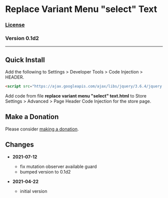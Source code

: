 # Replace Variant Menu "select" Text

### [License][99]

### Version 0.1d2

---

## Quick Install

Add the following to Settings > Developer Tools > Code Injection > HEADER.

```html
<script src="https://ajax.googleapis.com/ajax/libs/jquery/3.6.4/jquery.min.js"></script>
```

Add code from file **replace variant menu "select" text.html** to
Store Settings > Advanced > Page Header Code Injection for the store page.

## Make a Donation

Please consider [making a donation](https://github.com/tomsWebConsulting/twcsl#make-a-donation).

## Changes

* **2021-07-12**

  * fix mutation observer available guard
  * bumped version to 0.1d2
  
* **2021-04-22**

  * initial version

[99]: https://github.com/tomsWebConsulting/twcsl/blob/main/LICENSE.txt#L1
